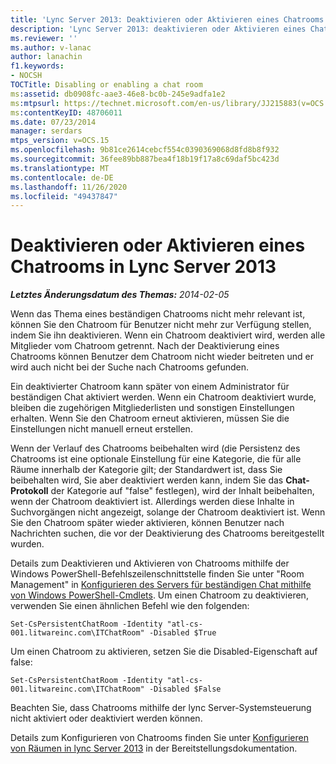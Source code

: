 ```yaml
---
title: 'Lync Server 2013: Deaktivieren oder Aktivieren eines Chatrooms'
description: 'Lync Server 2013: deaktivieren oder Aktivieren eines Chatrooms'
ms.reviewer: ''
ms.author: v-lanac
author: lanachin
f1.keywords:
- NOCSH
TOCTitle: Disabling or enabling a chat room
ms:assetid: db0908fc-aae3-46e8-bc0b-245e9adfa1e2
ms:mtpsurl: https://technet.microsoft.com/en-us/library/JJ215883(v=OCS.15)
ms:contentKeyID: 48706011
ms.date: 07/23/2014
manager: serdars
mtps_version: v=OCS.15
ms.openlocfilehash: 9b81ce2614cebcf554c0390369068d8fd8b8f932
ms.sourcegitcommit: 36fee89bb887bea4f18b19f17a8c69daf5bc423d
ms.translationtype: MT
ms.contentlocale: de-DE
ms.lasthandoff: 11/26/2020
ms.locfileid: "49437847"
---
```

# <a name="disabling-or-enabling-a-chat-room-in-lync-server-2013"></a>Deaktivieren oder Aktivieren eines Chatrooms in Lync Server 2013

<div data-xmlns="http://www.w3.org/1999/xhtml">

<div class="topic" data-xmlns="http://www.w3.org/1999/xhtml" data-msxsl="urn:schemas-microsoft-com:xslt" data-cs="https://msdn.microsoft.com/">

<div data-asp="https://msdn2.microsoft.com/asp">



</div>

<div id="mainSection">

<div id="mainBody">

<span> </span>

_**Letztes Änderungsdatum des Themas:** 2014-02-05_

Wenn das Thema eines beständigen Chatrooms nicht mehr relevant ist, können Sie den Chatroom für Benutzer nicht mehr zur Verfügung stellen, indem Sie ihn deaktivieren. Wenn ein Chatroom deaktiviert wird, werden alle Mitglieder vom Chatroom getrennt. Nach der Deaktivierung eines Chatrooms können Benutzer dem Chatroom nicht wieder beitreten und er wird auch nicht bei der Suche nach Chatrooms gefunden.

Ein deaktivierter Chatroom kann später von einem Administrator für beständigen Chat aktiviert werden. Wenn ein Chatroom deaktiviert wurde, bleiben die zugehörigen Mitgliederlisten und sonstigen Einstellungen erhalten. Wenn Sie den Chatroom erneut aktivieren, müssen Sie die Einstellungen nicht manuell erneut erstellen.

Wenn der Verlauf des Chatrooms beibehalten wird (die Persistenz des Chatrooms ist eine optionale Einstellung für eine Kategorie, die für alle Räume innerhalb der Kategorie gilt; der Standardwert ist, dass Sie beibehalten wird, Sie aber deaktiviert werden kann, indem Sie das **Chat-Protokoll** der Kategorie auf "false" festlegen), wird der Inhalt beibehalten, wenn der Chatroom deaktiviert ist. Allerdings werden diese Inhalte in Suchvorgängen nicht angezeigt, solange der Chatroom deaktiviert ist. Wenn Sie den Chatroom später wieder aktivieren, können Benutzer nach Nachrichten suchen, die vor der Deaktivierung des Chatrooms bereitgestellt wurden.

Details zum Deaktivieren und Aktivieren von Chatrooms mithilfe der Windows PowerShell-Befehlszeilenschnittstelle finden Sie unter "Room Management" in [Konfigurieren des Servers für beständigen Chat mithilfe von Windows PowerShell-Cmdlets](configuring-persistent-chat-server-by-using-windows-powershell-cmdlets.md). Um einen Chatroom zu deaktivieren, verwenden Sie einen ähnlichen Befehl wie den folgenden:

    Set-CsPersistentChatRoom -Identity "atl-cs-001.litwareinc.com\ITChatRoom" -Disabled $True

Um einen Chatroom zu aktivieren, setzen Sie die Disabled-Eigenschaft auf false:

    Set-CsPersistentChatRoom -Identity "atl-cs-001.litwareinc.com\ITChatRoom" -Disabled $False

Beachten Sie, dass Chatrooms mithilfe der lync Server-Systemsteuerung nicht aktiviert oder deaktiviert werden können.

Details zum Konfigurieren von Chatrooms finden Sie unter [Konfigurieren von Räumen in lync Server 2013](lync-server-2013-configure-rooms.md) in der Bereitstellungsdokumentation.

</div>

<span> </span>

</div>

</div>

</div>

